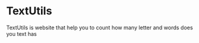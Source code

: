 # TextUtils
TextUtils is website that help you to count how many letter and words does you text has
